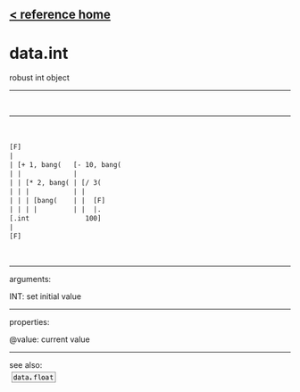 [< reference home](index.html)
---

# data.int


robust int object

---

<br>


---


```


[F]
|
| [+ 1, bang(   [- 10, bang(
| |             |
| | [* 2, bang( | [/ 3(
| | |           | |
| | | [bang(    | |  [F]
| | | |         | |  |.
[.int              100]
|
[F]

            
```

---
arguments:

INT: set initial value<br>

---
properties:

@value: current value<br>

---
see also:<br>
[![data.float](img/object_data.float.png)](data.float.html)
